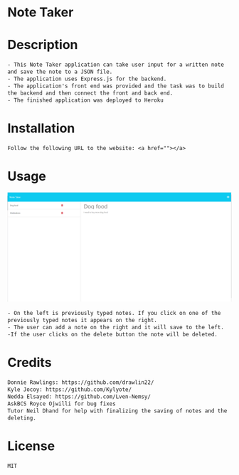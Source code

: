 # Note Taker

# Description
    - This Note Taker application can take user input for a written note and save the note to a JSON file.
    - The application uses Express.js for the backend.
    - The application's front end was provided and the task was to build the backend and then connect the front and back end.
    - The finished application was deployed to Heroku
    
    
# Installation

    Follow the following URL to the website: <a href=""></a>
    
# Usage
<img src="./images/Screenshotnotetaker.png" alt="Screenshot of note taker application" width="600px" />
   
    - On the left is previously typed notes. If you click on one of the previously typed notes it appears on the right.
    - The user can add a note on the right and it will save to the left.
    -If the user clicks on the delete button the note will be deleted.


# Credits
    Donnie Rawlings: https://github.com/drawlin22/
    Kyle Jocoy: https://github.com/Kylyote/
    Nedda Elsayed: https://github.com/Lven-Nemsy/
    AskBCS Royce Ojwilli for bug fixes
    Tutor Neil Dhand for help with finalizing the saving of notes and the deleting.
   
   
# License
    MIT


